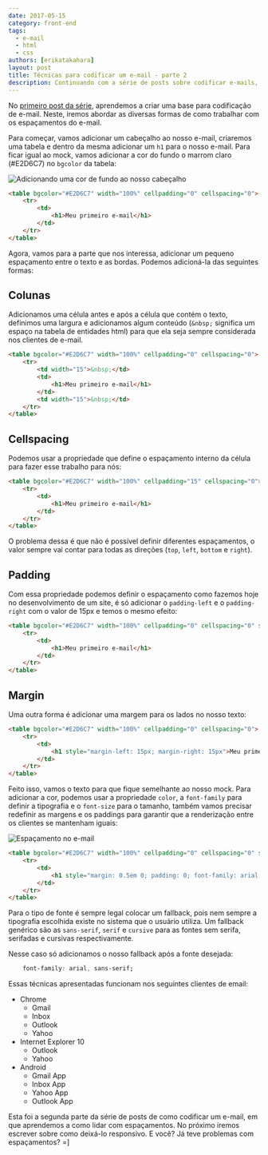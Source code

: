 ```yaml
---
date: 2017-05-15
category: front-end
tags:
  - e-mail
  - html
  - css
authors: [erikatakahara]
layout: post
title: Técnicas para codificar um e-mail - parte 2
description: Continuando com a série de posts sobre codificar e-mails, você já teve problemas para adicionar espaçamentos? Ou com cliente de e-mail que não lê corretamente o que foi codificado? Nesse segundo post, vamos abordar diversas técnicas.
---
```


No [primeiro post da série](/tecnicas-para-codificar-um-e-mail/), aprendemos a criar uma base para codificação de e-mail. Neste, iremos abordar as diversas formas de como trabalhar com os espaçamentos do e-mail.

Para começar, vamos adicionar um cabeçalho ao nosso e-mail, criaremos uma tabela e dentro da mesma adicionar um `h1` para o nosso e-mail. Para ficar igual ao mock, vamos adicionar a cor do fundo o marrom claro (#E2D6C7) no `bgcolor` da tabela:

![Adicionando uma cor de fundo ao nosso cabeçalho](../images/tecnicas-para-codificar-um-e-mail-parte-2-1.png)

```HTML
<table bgcolor="#E2D6C7" width="100%" cellpadding="0" cellspacing="0">
    <tr>
        <td>
            <h1>Meu primeiro e-mail</h1>
        </td>
    </tr>
</table>
```

Agora, vamos para a parte que nos interessa, adicionar um pequeno espaçamento entre o texto e as bordas. Podemos adicioná-la das seguintes formas:

## Colunas

Adicionamos uma célula antes e após a célula que contém o texto, definimos uma largura e adicionamos algum conteúdo (`&nbsp;` significa um espaço na tabela de entidades html) para que ela seja sempre considerada nos clientes de e-mail.

```HTML
<table bgcolor="#E2D6C7" width="100%" cellpadding="0" cellspacing="0">
    <tr>
        <td width="15">&nbsp;</td>
        <td>
            <h1>Meu primeiro e-mail</h1>
        </td>
        <td width="15">&nbsp;</td>
    </tr>
</table>
```

## Cellspacing

Podemos usar a propriedade que define o espaçamento interno da célula para fazer esse trabalho para nós:

```HTML
<table bgcolor="#E2D6C7" width="100%" cellpadding="15" cellspacing="0">
    <tr>
        <td>
            <h1>Meu primeiro e-mail</h1>
        </td>
    </tr>
</table>
```
O problema dessa é que não é possível definir diferentes espaçamentos, o valor sempre vai contar para todas as direções (`top`, `left`, `bottom` e `right`).


## Padding

Com essa propriedade podemos definir o espaçamento como fazemos hoje no desenvolvimento de um site, é só adicionar o `padding-left` e o `padding-right` com o valor de 15px e temos o mesmo efeito:

```HTML
<table bgcolor="#E2D6C7" width="100%" cellpadding="0" cellspacing="0" style="padding-left: 15px; padding-right: 15px">
    <tr>
        <td>
            <h1>Meu primeiro e-mail</h1>
        </td>
    </tr>
</table>
```

## Margin

Uma outra forma é adicionar uma margem para os lados no nosso texto:

```HTML
<table bgcolor="#E2D6C7" width="100%" cellpadding="0" cellspacing="0">
    <tr>
        <td>
            <h1 style="margin-left: 15px; margin-right: 15px">Meu primeiro e-mail</h1>
        </td>
    </tr>
</table>
```

Feito isso, vamos o texto para que fique semelhante ao nosso mock. Para adicionar a cor, podemos usar a propriedade `color`, a `font-family` para definir a tipografia e o `font-size` para o tamanho, também vamos precisar redefinir as margens e os paddings para garantir que a renderização entre os clientes se mantenham iguais:

![Espaçamento no e-mail](../images/tecnicas-para-codificar-um-e-mail-parte-2-2.png)

```HTML
<table bgcolor="#E2D6C7" width="100%" cellpadding="0" cellspacing="0" style="padding-left: 15px; padding-right: 15px">
    <tr>
        <td>
            <h1 style="margin: 0.5em 0; padding: 0; font-family: arial; color:  #7F674D; font-size: 2em">Meu primeiro e-mail</h1>
        </td>
    </tr>
</table>
```

Para o tipo de fonte é sempre legal colocar um fallback, pois nem sempre a tipografia escolhida existe no sistema que o usuário utiliza. Um fallback genérico são as `sans-serif`, `serif` e `cursive` para as fontes sem serifa, serifadas e cursivas respectivamente.

Nesse caso só adicionamos o nosso fallback após a fonte desejada:

```CSS
    font-family: arial, sans-serif;
```

Essas técnicas apresentadas funcionam nos seguintes clientes de email:

- Chrome
    - Gmail
    - Inbox
    - Outlook
    - Yahoo
- Internet Explorer 10
    - Outlook
    - Yahoo
- Android
    - Gmail App
    - Inbox App
    - Yahoo App
    - Outlook App

Esta foi a segunda parte da série de posts de como codificar um e-mail, em que aprendemos a como lidar com espaçamentos. No próximo iremos escrever sobre como deixá-lo responsivo. E você? Já teve problemas com espaçamentos? =]

